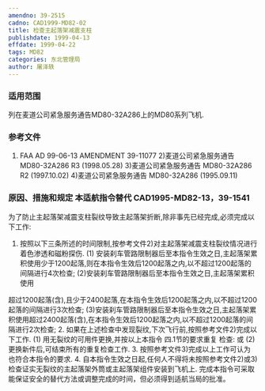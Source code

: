 ```yaml
---
amendno: 39-2515
cadno: CAD1999-MD82-02
title: 检查主起落架减震支柱
publishdate: 1999-04-13
effdate: 1999-04-22
tags: MD82
categories: 东北管理局
author: 屠泽轶
---
```


### 适用范围 
列在麦道公司紧急服务通告MD80-32A286上的MD80系列飞机.

<!--more-->
### 参考文件
1) FAA AD 99-06-13 AMENDMENT 39-11077 
    2)麦道公司紧急服务通告 MD80-32A286 R3 (1998.05.28) 
    3)麦道公司紧急服务通告 MD80-32A286 R2 (1997.10.02) 
    4)麦道公司紧急服务通告 MD80-32A286 (1995.09.11) 

### 原因、措施和规定 本适航指令替代 CAD1995-MD82-13，39-1541 
为了防止主起落架减震支柱裂纹导致主起落架折断,除非事先已经完成,必须完成以下工作: 
1. 按照以下三条所述的时间限制,按参考文件2)对主起落架减震支柱裂纹情况进行着色渗透和磁粉探伤. 
    (1) 安装刹车管路限制器后至本指令生效之日,主起落架累积使用少于1200起落,则在本指令生效后1200起落之内,以不超过1200起落的间隔进行4次检查; 
    (2)安装刹车管路限制器后至本指令生效之日,主起落架累积使用
  
超过1200起落(含),且少于2400起落,在本指令生效后1200起落之内,以不超过1200起落的间隔进行3次检查; 
    (3)安装刹车管路限制器后至本指令生效之日,主起落架累积使用超过2400起落(含),在本指令生效后1200起落之内,以不超过1200起落的间隔进行2次检查; 
    2. 如果在上述检查中发现裂纹,下次飞行前,按照参考文件2)完成以下工作. 
    (1) 用无裂纹的可用件更换,并按以上本指令
四.1节的要求重复
检查: 或 
(2) 更换新件后,可结束所有的重复检查工作. 
3. 按照参考文件3)完成以上工作可认为也符合本指令的要求. 
4. 自本指令生效之日起,任何人不得将未按照参考文件2)或3)检查证实无裂纹的主起落架外筒或主起落架组件安装到飞机上. 
    完成本指令可采取能保证安全的替代方法或调整完成的时间，但必须得到适航当局的批准。
